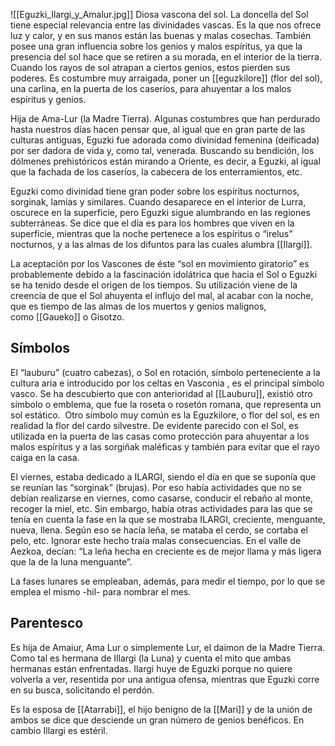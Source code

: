 ![[Eguzki_Ilargi_y_Amalur.jpg]]
Diosa vascona del sol. La doncella del Sol tiene especial relevancia entre las divinidades vascas. Es la que nos ofrece luz y calor, y en sus manos están las buenas y malas cosechas. También posee una gran influencia sobre los genios y malos espíritus, ya que la presencia del sol hace que se retiren a su morada, en el interior de la tierra. Cuando los rayos de sol atrapan a ciertos genios, estos pierden sus poderes. Es costumbre muy arraigada, poner un [[eguzkilore]] (flor del sol), una carlina, en la puerta de los caseríos, para ahuyentar a los malos espíritus y genios.

Hija de Ama-Lur (la Madre Tierra). Algunas costumbres que han perdurado hasta nuestros días hacen pensar que, al igual que en gran parte de las culturas antiguas, Eguzki fue adorada como divinidad femenina (deificada) por ser dadora de vida y, como tal, venerada. Buscando su bendición, los dólmenes prehistóricos están mirando a Oriente, es decir, a Eguzki, al igual que la fachada de los caseríos, la cabecera de los enterramientos, etc.

Eguzki como divinidad tiene gran poder sobre los espíritus nocturnos, sorginak, lamias y similares. Cuando desaparece en el interior de Lurra, oscurece en la superficie, pero Eguzki sigue alumbrando en las regiones subterráneas. Se dice que el día es para los hombres que viven en la superficie, mientras que la noche pertenece a los espíritus o “irelus” nocturnos, y a las almas de los difuntos para las cuales alumbra [[Ilargi]].

La aceptación por los Vascones de éste “sol en movimiento giratorio” es probablemente debido a la fascinación idolátrica que hacia el Sol o Eguzki se ha tenido desde el origen de los tiempos. Su utilización viene de la creencia de que el Sol ahuyenta el influjo del mal, al acabar con la noche, que es tiempo de las almas de los muertos y genios malignos, como [[Gaueko]] o Gisotzo.

## Símbolos 

El “lauburu” (cuatro cabezas), o Sol en rotación, símbolo perteneciente a la cultura aria e introducido por los celtas en Vasconia , es el principal símbolo vasco. Se ha descubierto que con anterioridad al [[Lauburu]], existió otro símbolo o emblema, que fue la roseta o rosetón romana, que representa un sol estático.  Otro símbolo muy común es la Eguzkilore, o flor del sol, es en realidad la flor del cardo silvestre. De evidente parecido con el Sol, es utilizada en la puerta de las casas como protección para ahuyentar a los malos espíritus y a las sorgiñak maléficas y también para evitar que el rayo caiga en la casa.

El viernes, estaba dedicado a ILARGI, siendo el día en que se suponía que se reunían las “sorginak” (brujas). Por eso había actividades que no se debían realizarse en viernes, como casarse, conducir el rebaño al monte, recoger la miel, etc. Sin embargo, había otras actividades para las que se tenía en cuenta la fase en la que se mostraba ILARGI, creciente, menguante, nueva, llena. Según eso se hacía leña, se mataba el cerdo, se cortaba el pelo, etc. Ignorar este hecho traía malas consecuencias. En el valle de Aezkoa, decían: “La leña hecha en creciente es de mejor llama y más ligera que la de la luna menguante”.

La fases lunares se empleaban, además, para medir el tiempo, por lo que se emplea el mismo -hil- para nombrar el mes.

## Parentesco 
Es hija de Amaiur, Ama Lur o simplemente Lur, el daimon de la Madre Tierra. Como tal es hermana de Illargi (la Luna) y cuenta el mito que ambas hermanas están enfrentadas. Ilargi huye de Eguzki porque no quiere volverla a ver, resentida por una antigua ofensa, mientras que Eguzki corre en su busca, solicitando el perdón. 

Es la esposa de [[Atarrabi]], el hijo benigno de la [[Mari]] y de la unión de ambos se dice que desciende un gran número de genios benéficos. En cambio Illargi es estéril. 